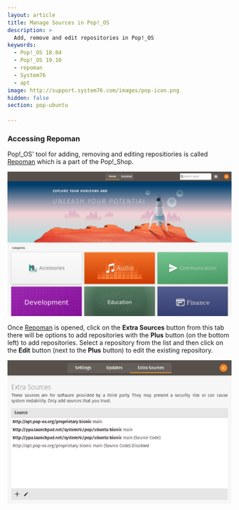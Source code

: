 ```yaml
---
layout: article
title: Manage Sources in Pop!_OS
description: >
  Add, remove and edit repositories in Pop!_OS
keywords:
  - Pop!_OS 18.04
  - Pop!_OS 19.10
  - repoman
  - System76
  - apt
image: http://support.system76.com/images/pop-icon.png
hidden: false
section: pop-ubuntu

---
```


### Accessing Repoman

Pop!_OS' tool for adding, removing and editing repositiories is called <u>Repoman</u> which is a part of the Pop!_Shop.

![Pop!_OS Shop](/images/manage-repos/Pop!_Shop.png)

Once <u>Repoman</u> is opened, click on the **Extra Sources** button from this tab there will be options to add repositories with the **Plus** button (on the bottom left) to add repositories. Select a repository from the list and then click on the **Edit** button (next to the **Plus** button) to edit the existing repository.

![Repoman window](/images/manage-repos/Repoman.png)
